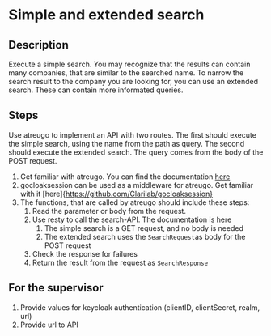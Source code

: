 # Simple and extended search

## Description
Execute a simple search. You may recognize that the results can contain many companies, that are similar to the searched name.
To narrow the search result to the company you are looking for, you can use an extended search.
These can contain more informated queries.

## Steps
Use atreugo to implement an API with two routes.
The first should execute the simple search, using the name from the path as query.
The second should execute the extended search. The query comes from the body of the POST request.

1. Get familiar with atreugo. You can find the documentation [here](https://pkg.go.dev/github.com/savsgio/atreugo/v11)
1. gocloaksession can be used as a middleware for atreugo. Get familiar with it [here]{https://github.com/Clarilab/gocloaksession}
1. The functions, that are called by atreugo should include these steps:
    1. Read the parameter or body from the request.
    1. Use resty to call the search-API. The documentation is [here](https://godoc.org/github.com/go-resty/resty)
        1. The simple search is a GET request, and no body is needed
        1. The extended search uses the `SearchRequest`as body for the POST request
    1. Check the response for failures
    1. Return the result from the request as `SearchResponse`

## For the supervisor
1. Provide values for keycloak authentication (clientID, clientSecret, realm, url)
1. Provide url to API